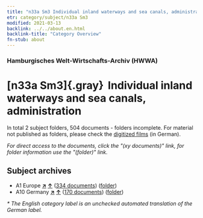 ```yaml
---
title: "n33a Sm3 Individual inland waterways and sea canals, administration"
etr: category/subject/n33a Sm3
modified: 2021-03-13
backlink: ../../about.en.html
backlink-title: "Category Overview"
fn-stub: about
---
```


### Hamburgisches Welt-Wirtschafts-Archiv (HWWA)
# [n33a Sm3]{.gray}&#8201; Individual inland waterways and sea canals, administration&#160; 





In total 2 subject folders, 504 documents - folders incomplete.
For material not published as folders, please check the [digitized films](/film/h1_sh) (in German).

_For direct access to the documents, click the "(xy documents)" link, for folder information use the "(folder)" link._

## Subject archives


- A1 Europe [**&nearr;**](../../../geo/i/140892/about.en.html "Europe (all folders)") [**&uarr;**](../../../geo/about.en.html#A1 "Country category system") (<a href="https://pm20.zbw.eu/dfgview/sh/140892,145654" title="about: Europe : Individual inland waterways and sea canals, administration" target="_blank">334 documents</a>) ([folder](../../../../folder/sh/1408xx/140892/1456xx/145654/about.en.html))
- A10 Germany [**&nearr;**](../../../geo/i/126128/about.en.html "Germany (all folders)") [**&uarr;**](../../../geo/about.en.html#A10 "Country category system") (<a href="https://pm20.zbw.eu/dfgview/sh/126128,145654" title="about: Germany : Individual inland waterways and sea canals, administration" target="_blank">170 documents</a>) ([folder](../../../../folder/sh/1261xx/126128/1456xx/145654/about.en.html))


_* The English category label is an unchecked automated translation of the German label._

